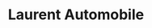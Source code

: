 ---
title: "Laurent Automobile"
url: /saint-pourcain-sur-sioule/laurent-automobile/
shop: réparation de voitures
---
